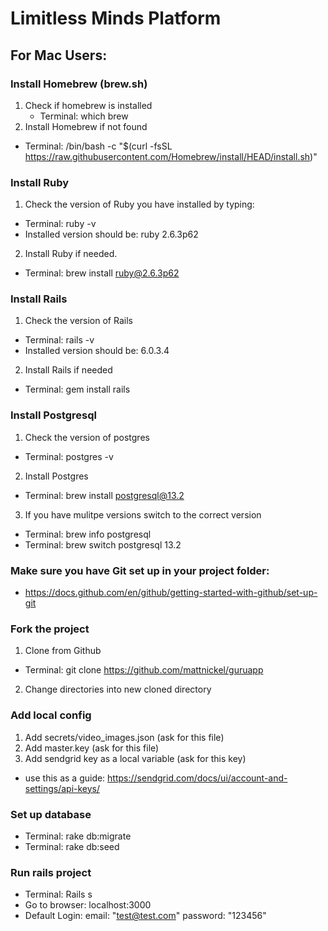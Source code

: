 # Limitless Minds Platform



## For Mac Users:
### Install Homebrew (brew.sh)
1. Check if homebrew is installed
   * Terminal: which brew
2. Install Homebrew if not found
  - Terminal: /bin/bash -c "$(curl -fsSL https://raw.githubusercontent.com/Homebrew/install/HEAD/install.sh)"

### Install Ruby
1. Check the version of Ruby you have installed by typing:
  - Terminal: ruby -v
  - Installed version should be: ruby 2.6.3p62

2. Install Ruby if needed.
  - Terminal: brew install ruby@2.6.3p62

### Install Rails
1. Check the version of Rails
  - Terminal: rails -v
  - Installed version should be: 6.0.3.4
  
2. Install Rails if needed
  - Terminal: gem install rails

### Install Postgresql
1. Check the version of postgres
  - Terminal: postgres -v
2. Install Postgres
  - Terminal: brew install postgresql@13.2
3. If you have mulitpe versions switch to the correct version
  - Terminal: brew info postgresql
  - Terminal: brew switch postgresql 13.2 

### Make sure you have Git set up in your project folder:
- https://docs.github.com/en/github/getting-started-with-github/set-up-git

### Fork the project
1. Clone from Github
  - Terminal: git clone https://github.com/mattnickel/guruapp
2. Change directories into new cloned directory

### Add local config
1. Add secrets/video_images.json (ask for this file)
2. Add master.key (ask for this file)
3. Add sendgrid key as a local variable (ask for this key)
  - use this as a guide: https://sendgrid.com/docs/ui/account-and-settings/api-keys/

### Set up database
- Terminal: rake db:migrate
- Terminal: rake db:seed

### Run rails project
- Terminal: Rails s
- Go to browser: localhost:3000
- Default Login: email: "test@test.com"   password: "123456"
